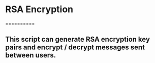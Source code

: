 # RSA Encryption
==========

## This script can generate RSA encryption key pairs and encrypt / decrypt messages sent between users.